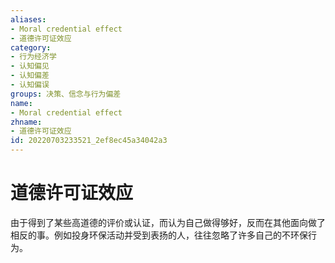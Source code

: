 ```yaml
---
aliases:
- Moral credential effect
- 道德许可证效应
category:
- 行为经济学
- 认知偏见
- 认知偏差
- 认知偏误
groups: 决策、信念与行为偏差
name:
- Moral credential effect
zhname:
- 道德许可证效应
id: 20220703233521_2ef8ec45a34042a3
---
```


# 道德许可证效应

由于得到了某些高道德的评价或认证，而认为自己做得够好，反而在其他面向做了相反的事。例如投身环保活动并受到表扬的人，往往忽略了许多自己的不环保行为。
